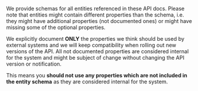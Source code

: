 We provide schemas for all entities referenced in these API docs. Please note that entities might contain different properties than the schema, i.e. they might have additional properties (not documented ones) or might have missing some of the optional properties.

We explicitly document **ONLY** the properties we think should be used by external systems and we will keep compatibility when rolling out new versions of the API. All not documented properties are considered internal for the system and might be subject of change without changing the API version or notification.

This means you **should not use any properties which are not included in the entity schema** as they are considered internal for the system.